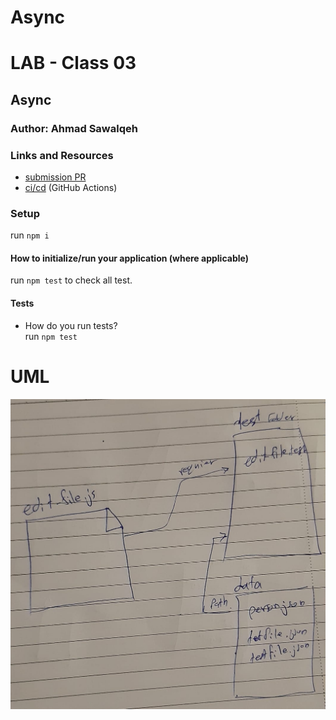 # Async

# LAB - Class 03

## Async

### Author: Ahmad Sawalqeh

### Links and Resources

- [submission PR](https://github.com/Ahmad-Sawalqeh/Async/pull/1)
- [ci/cd]() (GitHub Actions)

### Setup
run `npm i`

#### How to initialize/run your application (where applicable)
run `npm test` to check all test.

#### Tests

- How do you run tests?<br>
  run `npm test`

# UML

![](assert/class-03.jpeg)
